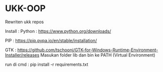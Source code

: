 # UKK-OOP
Rewriten ukk repos

Install :
Python :
https://www.python.org/downloads/

PIP : 
https://pip.pypa.io/en/stable/installation/

GTK :
https://github.com/tschoonj/GTK-for-Windows-Runtime-Environment-Installer/releases
Masukan folder lib dan bin ke PATH (Virtual Environment)

run di cmd :
pip install -r requirements.txt